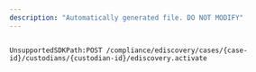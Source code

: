```yaml
---
description: "Automatically generated file. DO NOT MODIFY"
---
```


```powershellv2

UnsupportedSDKPath:POST /compliance/ediscovery/cases/{case-id}/custodians/{custodian-id}/ediscovery.activate

```